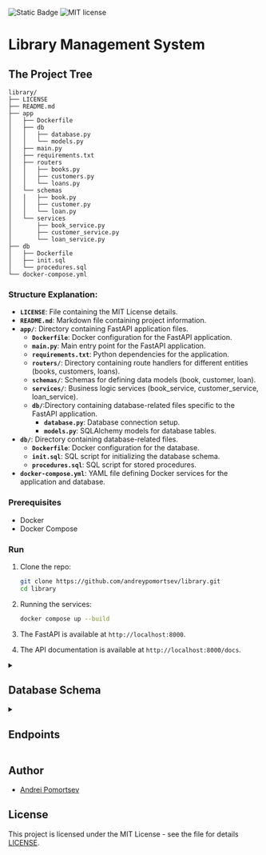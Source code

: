 ![Static Badge](https://img.shields.io/badge/Python-3.12%2B-blue)
![MIT license](https://img.shields.io/badge/License-MIT-blue.svg)
# Library Management System

## The Project Tree

```
library/
├── LICENSE
├── README.md
├── app
│   ├── Dockerfile
│   ├── db
│   │   ├── database.py
│   │   └── models.py
│   ├── main.py
│   ├── requirements.txt
│   ├── routers
│   │   ├── books.py
│   │   ├── customers.py
│   │   └── loans.py
│   └── schemas
│   │   ├── book.py
│   │   ├── customer.py
│   │   └── loan.py
│   └── services
│       ├── book_service.py
│       ├── customer_service.py
│       └── loan_service.py
├── db
│   ├── Dockerfile
│   ├── init.sql
│   └── procedures.sql
└── docker-compose.yml
```

### Structure Explanation:

- **`LICENSE`**: File containing the MIT License details.
- **`README.md`**: Markdown file containing project information.
- **`app/`**: Directory containing FastAPI application files.
  - **`Dockerfile`**: Docker configuration for the FastAPI application.
  - **`main.py`**: Main entry point for the FastAPI application.
  - **`requirements.txt`**: Python dependencies for the application.
  - **`routers/`**: Directory containing route handlers for different entities (books, customers, loans).
  - **`schemas/`**: Schemas for defining data models (book, customer, loan).
  - **`services/`**: Business logic services (book_service, customer_service, loan_service).
  - **`db/`**:Directory containing database-related files specific to the FastAPI application.
    - **`database.py`**: Database connection setup.
    - **`models.py`**: SQLAlchemy models for database tables.
- **`db/`**: Directory containing database-related files.
  - **`Dockerfile`**: Docker configuration for the database.
  - **`init.sql`**: SQL script for initializing the database schema.
  - **`procedures.sql`**: SQL script for stored procedures.
- **`docker-compose.yml`**: YAML file defining Docker services for the application and database.


### Prerequisites

- Docker
- Docker Compose

### Run

1. Clone the repo:
   ```sh
   git clone https://github.com/andreypomortsev/library.git
   cd library
   ```

2. Running the services:
   ```sh
   docker compose up --build
   ```

3. The FastAPI is available at `http://localhost:8000`.
4. The API documentation is available at `http://localhost:8000/docs`.

<details>
  <summary><h2>Database Schema</h2></summary>

   #### Here is a representation of the database schema for the project:

### Table: `customers`

| Column       | Type          | Constraints                    |
|--------------|---------------|--------------------------------|
| id           | SERIAL        | PRIMARY KEY                    |
| name         | VARCHAR(100)  | NOT NULL                       |
| last_name    | VARCHAR(100)  | NOT NULL                       |
| middle_name  | VARCHAR(100)  |                                |
| birth_year   | INTEGER       | NOT NULL                       |
| is_author    | BOOLEAN       | NOT NULL, DEFAULT FALSE        |

### Table: `books`

| Column    | Type         | Constraints                         |
|-----------|--------------|-------------------------------------|
| id        | SERIAL       | PRIMARY KEY                         |
| title     | VARCHAR(255) | NOT NULL                            |
| author_id | INTEGER      | REFERENCES customers(id)            |
| genre     | VARCHAR(255) | NOT NULL                            |
| year      | INTEGER      | NOT NULL                            |
| status    | BOOLEAN      | NOT NULL, DEFAULT TRUE              |

### Table: `loans`

| Column      | Type    | Constraints                          |
|-------------|---------|--------------------------------------|
| id          | SERIAL  | PRIMARY KEY                          |
| book_id     | INTEGER | REFERENCES books(id), NOT NULL       |
| user_id     | INTEGER | REFERENCES customers(id), NOT NULL   |
| loan_date   | DATE    | NOT NULL, DEFAULT CURRENT_DATE       |
| return_date | DATE    | DEFAULT NULL                         |
</details>

<details>
  <summary><h2>Endpoints</h2></summary>

   ### Customers /Пользователи/ 
- **POST /users**: Создать нового пользователя
  - *Тело запроса*:
     ```json
    {
      "name": "Имя",
      "last_name": "Фамилия",
      "middle_name": "Отчество",
      "birth_year": 1990,
    }
    ```
  - *Ответ*: JSON с созданным пользователем
    ```json
    {
      "id": 1,
      "name": "Имя",
      "last_name": "Фамилия",
      "middle_name": "Отчество",
      "birth_year": 1990,
      "is_author": false
    }
    ```

- **POST /users**: Создать нового автора
  - *Тело запроса*:
     ```json
       {
         "name": "Имя Автора",
         "last_name": "Фамилия Автора",
         "middle_name": "Отчество Автора",
         "birth_year": 1990,
         "is_author": true
       }
    ```
  - *Ответ*: JSON с созданным пользователем
    ```json
    {
      "id": 2,
      "name": "Имя Автора",
      "last_name": "Фамилия Автора",
      "middle_name": "Отчество Автора",
      "birth_year": 1990,
      "is_author": true
    }
    ```

- **PUT /users/{user_id}**: Изменить данные пользователя по ID
  - *Параметры пути*: `user_id` - ID пользователя для изменения
  - *Тело запроса*: JSON с обновленными данными пользователя (необязательные поля)
    ```json
    {
      "name": "Новое Имя",
      "last_name": "Новая Фамилия",
      "middle_name": "Новое Отчество",
      "birth_year": 1995,
      "is_author": false
    }
    ```
  - *Ответ*: JSON с обновленными данными пользователя
    ```json
    {
      "id": 1,
      "name": "Новое Имя",
      "last_name": "Новая Фамилия",
      "middle_name": "Новое Отчество",
      "birth_year": 1995,
      "is_author": false
    }
    ```

- **GET /users/{user_id}**: Получить пользователя по ID
  - *Параметры пути*: `user_id` - ID пользователя для получения данных
  - *Ответ*: JSON с данными пользователя по указанному ID
    ```json
    {
      "id": 1,
      "name": "Новое Имя",
      "last_name": "Новая Фамилия",
      "middle_name": "Новое Отчество",
      "birth_year": 1995,
      "is_author": false
    }
    ```

- **GET /users**: Получить список всех пользователей с пагинацией
  - *Параметры запроса*:
    - `skip` (optional, default=0): Количество записей, которые следует пропустить в начале списка.
    - `limit` (optional, default=50): Максимальное количество записей, которые следует вернуть (ограничение на количество записей).
  - *Ответ*: JSON со списком пользователей (**не авторов**) согласно указанным параметрам пагинации.
    ```json
    [
      {
        "id": 1,
        "name": "Новое Имя",
        "last_name": "Новая Фамилия",
        "middle_name": "Новое Отчество",
        "birth_year": 1995,
        "is_author": false
      }
    ]
    ```
- **GET /users**: Получить список всех авторов с пагинацией
  - *Параметры запроса*:
    - `skip` (optional, default=0): Количество записей, которые следует пропустить в начале списка.
    - `limit` (optional, default=50): Максимальное количество записей, которые следует вернуть (ограничение на количество записей).
  - *Ответ*: JSON со списком авторов согласно указанным параметрам пагинации.
    ```json
    [
      {
        "id": 2,
        "name": "Имя Автора",
        "last_name": "Фамилия Автора",
        "middle_name": "Отчество Автора",
        "birth_year": 1990,
        "is_author": true
      }
    ]
    ```
  - *Описание*: Этот эндпоинт возвращает список всех авторов с возможностью пагинации. Параметры `skip` и `limit` позволяют пропустить определенное количество записей в начале списка и ограничить количество возвращаемых записей, соответственно.
### Books /Книги/

- **POST /books**: Создание новой книги
  - *Тело запроса*:
     ```json
    {
      "title": "It",
      "author_id": "1",
      "genre": "Horror",
      "year": 1985,
      "status": true
    }
    ```
  - *Ответ*: JSON с созданной книгой
    ```json
    {
      "id": 1,
      "title": "It",
      "author_id": "1",
      "genre": "Horror",
      "year": 1985,
      "status": true
    }
    ```

- **PUT /books/{book_id}**: Изменить данные книги по ID
  - *Параметры пути*: `book_id` - ID книги для изменения
  - *Тело запроса*: JSON с обновленными данными книги (необязательные поля)
    ```json
    {
      "title": "Новое Название",
      "author_id": "1",
      "genre": "Новый жанр",
      "year": 1986,
      "status": false
    }
    ```
  - *Ответ*: JSON с обновленными данными книги
    ```json
    {
      "id": 1,
      "title": "Новое Название",
      "author_id": "1",
      "genre": "Новый жанр",
      "year": 1986,
      "status": false
    }
    ```

- **GET /books/{book_id}**: Получить книгу по ID
  - *Параметры пути*: `book_id` - ID книги для получения данных
  - *Ответ*: JSON с данными книги по указанному ID
    ```json
    {
      "id": 1,
      "title": "Новое Название",
      "author_id": "1",
      "genre": "Новый жанр",
      "year": 1986,
      "status": false
    }
    ```
- **GET /books**: Получить все книги с пагинацией
  - *Параметры запроса*:
    - `skip` (optional, default=0): Количество записей, которые следует пропустить в начале списка.
    - `limit` (optional, default=10): Максимальное количество записей, которые следует вернуть (ограничение на количество записей).
  - *Ответ*: JSON со списком авторов согласно указанным параметрам пагинации.
    ```json
    [
      {
        "id": 1,
        "title": "Новое Название",
        "author_id": "1",
        "genre": "Новый жанр",
        "year": 1986,
        "status": false
      }
    ]
    ```
### Loans /Аренда книг/
- **POST /loans**: Создание сдачи книги в аренду
  - *Тело запроса*:
     ```json
    {
      "id": 1,
      "book_id": 1,
      "user_id": 1,
      "loan_date": "2024-06-01"
    }
    ```
  - *Ответ*: JSON с созданным арендой
    ```json
    {
      "id": 1,
      "book_id": 1,
      "user_id": 1,
      "loan_date": "2024-06-01",
      "return_date": null
    }
    ```

- **PUT /loans/{book_id}**: Вернуть книгу по ID
  - *Параметры пути*: `book_id` - ID книги для изменения
  - *Тело запроса*: JSON с ID книги и датой возврата (необязательное поле)
    ```json
    {
      "book_id": 1,
      "return_date": "2024-06-13"
    }
    ```
  - *Ответ*: JSON с обновленными данными аренды
    ```json
    {
      "id": 1,
      "book_id": 1,
      "user_id": 1,
      "loan_date": "2024-06-01",
      "return_date": "2024-06-13"
    }
    ```

- **GET /loans**: Получить список всех аренд с пагинацией
  - *Параметры запроса*:
    - `skip` (optional, default=0): Количество записей, которые следует пропустить в начале списка.
    - `limit` (optional, default=50): Максимальное количество записей, которые следует вернуть (ограничение на количество записей).
  - *Ответ*: JSON с данными книги по указанному ID
    ```json
    [
       {
         "id": 1,
         "book_id": 1,
         "user_id": 1,
         "loan_date": "2024-06-01",
         "return_date": "2024-06-13"
       }
    ]
    ```
</details>

## Author

- [Andrei Pomortsev](https://www.linkedin.com/in/andreypomortsev/)

## License

This project is licensed under the MIT License - see the file for details [LICENSE](./LICENSE).
